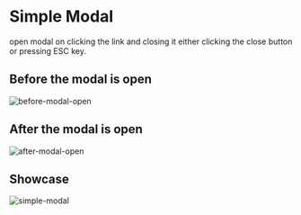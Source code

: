 # Simple Modal
open modal on clicking the link and closing it either clicking the close button or pressing ESC key.

## Before the modal is open
![before-modal-open](https://cloud.githubusercontent.com/assets/6425561/16542466/a874acbe-4077-11e6-8c4c-64483e63ceb8.png)

## After the modal is open
![after-modal-open](https://cloud.githubusercontent.com/assets/6425561/16542467/aca8b82a-4077-11e6-9774-6be4a2082e5e.png)

## Showcase
![simple-modal](https://cloud.githubusercontent.com/assets/6425561/16542493/a85aa5ca-4078-11e6-9b80-dbc10681f8b3.gif)
